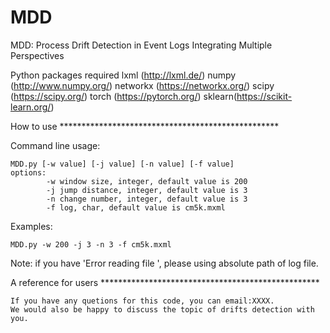 # MDD
MDD: Process Drift Detection in Event Logs Integrating Multiple Perspectives

Python packages required
	lxml (http://lxml.de/)
	numpy (http://www.numpy.org/)
	networkx (https://networkx.org/)
	scipy (https://scipy.org/)
	torch (https://pytorch.org/)
	sklearn(https://scikit-learn.org/)


How to use **************************************************

Command line usage:

	MDD.py [-w value] [-j value] [-n value] [-f value] 
	options:
    		-w window size, integer, default value is 200
    		-j jump distance, integer, default value is 3
    		-n change number, integer, default value is 3
      		-f log, char, default value is cm5k.mxml

Examples:

	MDD.py -w 200 -j 3 -n 3 -f cm5k.mxml

 	
Note: 
	if you have 'Error reading file ', please using absolute path of log file.
	

A reference for users **************************************************

	If you have any quetions for this code, you can email:XXXX.
	We would also be happy to discuss the topic of drifts detection with you.
